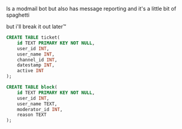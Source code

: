 Is a modmail bot
but also has message reporting
and it's a little bit of spaghetti

but i'll break it out later™

```sql
CREATE TABLE ticket(
    id TEXT PRIMARY KEY NOT NULL,
    user_id INT,
    user_name INT,
    channel_id INT,
    datestamp INT,
    active INT
);

CREATE TABLE block(
    id TEXT PRIMARY KEY NOT NULL,
    user_id INT,
    user_name TEXT,
    moderator_id INT,
    reason TEXT
);
```
